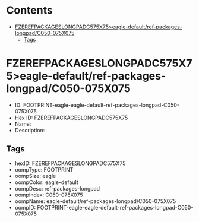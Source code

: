 



Contents
========

* [FZEREFPACKAGESLONGPADC575X75>eagle-default/ref-packages-longpad/C050-075X075](#fzerefpackageslongpadc575x75eagle-defaultref-packages-longpadc050-075x075)
	* [Tags](#tags)

# FZEREFPACKAGESLONGPADC575X75>eagle-default/ref-packages-longpad/C050-075X075

- ID: FOOTPRINT-eagle-eagle-default-ref-packages-longpad-C050-075X075
- Hex ID: FZEREFPACKAGESLONGPADC575X75
- Name: 
- Description: 

## Tags

- hexID: FZEREFPACKAGESLONGPADC575X75
- oompType: FOOTPRINT
- oompSize: eagle
- oompColor: eagle-default
- oompDesc: ref-packages-longpad
- oompIndex: C050-075X075
- oompName: eagle-default/ref-packages-longpad/C050-075X075
- oompID: FOOTPRINT-eagle-eagle-default-ref-packages-longpad-C050-075X075
